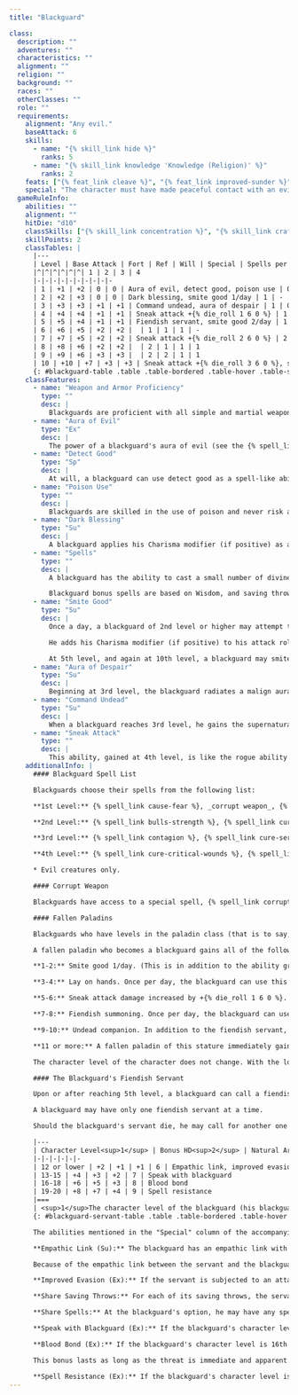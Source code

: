 ```yaml
---
title: "Blackguard"

class:
  description: ""
  adventures: ""
  characteristics: ""
  alignment: ""
  religion: ""
  background: ""
  races: ""
  otherClasses: ""
  role: ""
  requirements:
    alignment: "Any evil."
    baseAttack: 6
    skills:
      - name: "{% skill_link hide %}"
        ranks: 5
      - name: "{% skill_link knowledge 'Knowledge (Religion)' %}"
        ranks: 2
    feats: ["{% feat_link cleave %}", "{% feat_link improved-sunder %}", "{% feat_link power-attack %}"]
    special: "The character must have made peaceful contact with an evil outsider who was summoned by him or someone else."
  gameRuleInfo:
    abilities: ""
    alignment: ""
    hitDie: "d10"
    classSkills: ["{% skill_link concentration %}", "{% skill_link craft %}", "{% skill_link diplomacy %}", "{% skill_link handle-animal %}", "{% skill_link heal %}", "{% skill_link hide %}", "{% skill_link intimidate %}", "{% skill_link knowledge 'Knowledge (Religion)' %}", "{% skill_link profession %}", "{% skill_link ride %}"]
    skillPoints: 2
    classTables: |
      |---
      | Level | Base Attack | Fort | Ref | Will | Special | Spells per Day |<|<|<
      |^|^|^|^|^|^| 1 | 2 | 3 | 4
      |-|-|-|-|-|-|-|-|-|-
      | 1 | +1 | +2 | 0 | 0 | Aura of evil, detect good, poison use | 0 | - | - | -
      | 2 | +2 | +3 | 0 | 0 | Dark blessing, smite good 1/day | 1 | - | - | -
      | 3 | +3 | +3 | +1 | +1 | Command undead, aura of despair | 1 | 0 | - | -
      | 4 | +4 | +4 | +1 | +1 | Sneak attack +{% die_roll 1 6 0 %} | 1 | 1 | - | -
      | 5 | +5 | +4 | +1 | +1 | Fiendish servant, smite good 2/day | 1 | 1 | 0 | -
      | 6 | +6 | +5 | +2 | +2 |  | 1 | 1 | 1 | -
      | 7 | +7 | +5 | +2 | +2 | Sneak attack +{% die_roll 2 6 0 %} | 2 | 1 | 1 | 0
      | 8 | +8 | +6 | +2 | +2 |  | 2 | 1 | 1 | 1
      | 9 | +9 | +6 | +3 | +3 |  | 2 | 2 | 1 | 1
      | 10 | +10 | +7 | +3 | +3 | Sneak attack +{% die_roll 3 6 0 %}, smite good 3/day | 2 | 2 | 2 | 1
      {: #blackguard-table .table .table-bordered .table-hover .table-striped data-caption="Table: The Blackguard" }
    classFeatures:
      - name: "Weapon and Armor Proficiency"
        type: ""
        desc: |
          Blackguards are proficient with all simple and martial weapons, with all types of armor, and with shields.
      - name: "Aura of Evil"
        type: "Ex"
        desc: |
          The power of a blackguard's aura of evil (see the {% spell_link detect-evil %} spell) is equal to his class level plus his cleric level, if any.
      - name: "Detect Good"
        type: "Sp"
        desc: |
          At will, a blackguard can use detect good as a spell-like ability, duplicating the effect of the {% spell_link detect-good %} spell.
      - name: "Poison Use"
        type: ""
        desc: |
          Blackguards are skilled in the use of poison and never risk accidentally poisoning themselves when applying poison to a blade.
      - name: "Dark Blessing"
        type: "Su"
        desc: |
          A blackguard applies his Charisma modifier (if positive) as a bonus on all saving throws.
      - name: "Spells"
        type: ""
        desc: |
          A blackguard has the ability to cast a small number of divine spells. To cast a blackguard spell, a blackguard must have a Wisdom score of at least 10 + the spell's level, so a blackguard with a Wisdom of 10 or lower cannot cast these spells."

          Blackguard bonus spells are based on Wisdom, and saving throws against these spells have a DC of 10 + spell level + the blackguard's Wisdom modifier. When the blackguard gets 0 spells per day of a given spell level he gains only the bonus spells he would be entitled to based on his Wisdom score for that spell level. The blackguard's spell list appears below. A blackguard has access to any spell on the list and can freely choose which to prepare, just as a cleric. A blackguard prepares and casts spells just as a cleric does (though a blackguard cannot spontaneously cast cure or inflict spells).
      - name: "Smite Good"
        type: "Su"
        desc: |
          Once a day, a blackguard of 2nd level or higher may attempt to smite good with one normal melee attack.

          He adds his Charisma modifier (if positive) to his attack roll and deals 1 extra point of damage per class level. If a blackguard accidentally smites a creature that is not good, the smite has no effect but it is still used up for that day.

          At 5th level, and again at 10th level, a blackguard may smite good one additional time per day.
      - name: "Aura of Despair"
        type: "Su"
        desc: |
          Beginning at 3rd level, the blackguard radiates a malign aura that causes enemies within 10 feet of him to take a -2 penalty on all saving throws.
      - name: "Command Undead"
        type: "Su"
        desc: |
          When a blackguard reaches 3rd level, he gains the supernatural ability to command and rebuke undead. He commands undead as would a cleric of two levels lower.
      - name: "Sneak Attack"
        type: ""
        desc: |
          This ability, gained at 4th level, is like the rogue ability of the same name. The extra damage increases by +{% die_roll 1 6 0 %} every third level beyond 4th (7th and 10th). If a blackguard gets a sneak attack bonus from another source the bonuses on damage stack.
    additionalInfo: |
      #### Blackguard Spell List

      Blackguards choose their spells from the following list:

      **1st Level:** {% spell_link cause-fear %}, _corrupt weapon_, {% spell_link cure-light-wounds %}, {% spell_link doom %}, {% spell_link inflict-light-wounds %}, {% spell_link magic-weapon %}, _summon monster I*_.

      **2nd Level:** {% spell_link bulls-strength %}, {% spell_link cure-moderate-wounds %}, {% spell_link darkness %}, {% spell_link death-knell %}, {% spell_link eagles-splendor %}, {% spell_link inflict-moderate-wounds %}, {% spell_link shatter %}, _summon monster II*_.

      **3rd Level:** {% spell_link contagion %}, {% spell_link cure-serious-wounds %}, {% spell_link deeper-darkness %}, {% spell_link inflict-serious-wounds %}, {% spell_link protection-from-energy %}, {% spell_link summon-monster-iii %}*.

      **4th Level:** {% spell_link cure-critical-wounds %}, {% spell_link freedom-of-movement %} {% spell_link inflict-critical-wounds %}, {% spell_link poison %}, {% spell_link summon-monster-iv %}*.

      * Evil creatures only.

      #### Corrupt Weapon

      Blackguards have access to a special spell, {% spell_link corrupt-weapon %}, which is the opposing counterpart of the paladin spell {% spell_link bless-weapon %}. Instead of improving a weapon's effectiveness against evil foes, {% spell_link corrupt-weapon %} makes a weapon more effective against good foes.

      #### Fallen Paladins

      Blackguards who have levels in the paladin class (that is to say, are now ex-paladins) gain extra abilities the more levels of paladin they have.

      A fallen paladin who becomes a blackguard gains all of the following abilities that apply, according to the number of paladin levels the character has.

      **1-2:** Smite good 1/day. (This is in addition to the ability granted to all blackguards at 2nd level.

      **3-4:** Lay on hands. Once per day, the blackguard can use this supernatural ability to cure himself or his fiendish servant of damage equal to his Charisma bonus ? his level.

      **5-6:** Sneak attack damage increased by +{% die_roll 1 6 0 %}. Smite good 2/day.

      **7-8:** Fiendish summoning. Once per day, the blackguard can use a summon monster I spell to call forth an evil creature. For this spell, the caster level is double the blackguard's class level.

      **9-10:** Undead companion. In addition to the fiendish servant, the blackguard gains (at 5th level) a Medium-size skeleton or zombie as a companion. This companion cannot be turned or rebuked and gains all special bonuses as a fiendish servant when the blackguard gains levels. Smite good 3/day.

      **11 or more:** A fallen paladin of this stature immediately gains a blackguard level for each level of paladin he trades in.

      The character level of the character does not change. With the loss of paladin levels, the character no longer gains as many extra abilities for being a fallen paladin.

      #### The Blackguard's Fiendish Servant

      Upon or after reaching 5th level, a blackguard can call a fiendish bat, cat, dire rat, horse, pony, raven, or toad to serve him. The blackguard's servant further gains HD and special abilities based on the blackguard's character level (see the table below).

      A blackguard may have only one fiendish servant at a time.

      Should the blackguard's servant die, he may call for another one after a year and a day. The new fiendish servant has all the accumulated abilities due a servant of the blackguard's current level.

      |---
      | Character Level<sup>1</sup> | Bonus HD<sup>2</sup> | Natural Armor Adj.<sup>3</sup> | Str Adj.<sup>4</sup> | Int<sup>5</sup> | Special
      |-|-|-|-|-|-
      | 12 or lower | +2 | +1 | +1 | 6 | Empathic link, improved evasion, share saving throws, share spells
      | 13-15 | +4 | +3 | +2 | 7 | Speak with blackguard
      | 16-18 | +6 | +5 | +3 | 8 | Blood bond
      | 19-20 | +8 | +7 | +4 | 9 | Spell resistance
      |===
      | <sup>1</sup>The character level of the blackguard (his blackguard level plus his original class level).<br><sup>2</sup>Extra eight-sided (d8) Hit Dice, each of which gains a Constitution modifier, as normal. Extra Hit Dice improve the servant's base attack and base save bonuses, as normal.<br><sup>3</sup>This is an improvement to the servant's existing natural armor bonus.<br><sup>4</sup>Add this figure to the servant's Strength score.<br><sup>5</sup>The servant's Intelligence score. (A fiendish servant is smarter than normal animals of its kind.) |<|<|<|<|<
      {: #blackguard-servant-table .table .table-bordered .table-hover .table-striped data-caption="Table: The Blackguard's Fiendish Servant" }

      The abilities mentioned in the "Special" column of the accompanying table are described below.

      **Empathic Link (Su):** The blackguard has an empathic link with his servant out to a distance of up to 1 mile. The blackguard cannot see through the servant's eyes, but they can communicate empathically. Because of the limited nature of the link, only general emotional content can be communicated.

      Because of the empathic link between the servant and the blackguard, the blackguard has the same connection to a place or an item that the servant does.

      **Improved Evasion (Ex):** If the servant is subjected to an attack that normally allows a Reflex saving throw for half damage, it takes no damage on a successful saving throw and only half damage on a failed saving throw. Improved evasion is an extraordinary ability.

      **Share Saving Throws:** For each of its saving throws, the servant uses either its own base save bonus or the blackguard's, whichever is higher. The servant applies its own ability modifiers to saves, and it doesn't share any other bonuses on saves that the blackguard might have.

      **Share Spells:** At the blackguard's option, he may have any spell (but not any spell-like ability) he casts on himself also affect his servant. The servant must be within 5 feet at the time of casting to receive the benefit. If the spell has a duration other than instantaneous, it stops affecting the servant if it moves farther than 5 feet away and will not affect the servant again even if the servant returns to the blackguard before the duration expires. Additionally, the blackguard may cast a spell with a target of "You" on his servant (as a touch range spell) instead of on himself. A blackguard and his servant can share spells even if the spells normally do not affect creatures of the servant's type (magical beast).

      **Speak with Blackguard (Ex):** If the blackguard's character level is 13th or higher, the blackguard and servant can communicate verbally as if they were using a common language. Other creatures do not understand the communication without magical help.

      **Blood Bond (Ex):** If the blackguard's character level is 16th or higher, the servant gains a +2 bonus on all attack rolls, checks, and saves if it witnesses the blackguard being threatened or harmed.

      This bonus lasts as long as the threat is immediate and apparent.

      **Spell Resistance (Ex):** If the blackguard's character level is 19th or higher, the servant gains spell resistance equal to the blackguard's level + 5. To affect the servant with a spell, another spellcaster must get a result on a caster level check ({% die_roll 1 20 0 %} + caster level) that equals or exceeds the servant's spell resistance.
---
```

